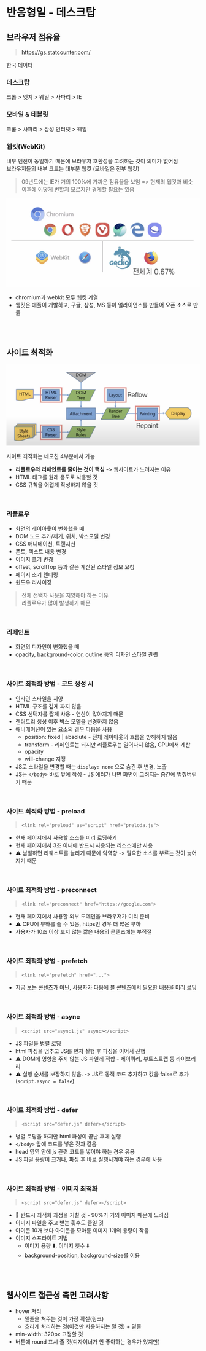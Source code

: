 # 반응형일 - 데스크탑

## 브라우저 점유율 

> https://gs.statcounter.com/

한국 데이터

### 데스크탑 

크롬 > 엣지 > 웨일 > 사파리 > IE 

### 모바일 & 태블릿

크롬 > 사파리 > 삼성 인터넷 > 웨일 

### 웹킷(WebKit)

내부 엔진이 동일하기 때문에 브라우저 호환성을 고려하는 것이 의미가 없어짐  
브라우저들의 내부 코드는 대부분 웹킷 (모바일은 전부 웹킷) 

> 09년도에는 IE가 거의 100%에 가까운 점유율을 보임 => 현재의 웹킷과 비슷   
> 이후에 어떻게 변할지 모르지만 경계할 필요는 있음 

![](../Images/브라우저_엔진.png)

* chromium과 webkit 모두 웹킷 계열 
* 웹킷은 애플이 개발하고, 구글, 삼성, MS 등이 얼라이언스를 만들어 오픈 소스로 만듦

<br><br>

## 사이트 최적화

![](../Images/사이트_최적화.png)

사이트 죄적화는 네모친 4부분에서 가능  

* **리플로우와 리페인트를 줄이는 것이 핵심** -> 웹사이트가 느려지는 이유 
* HTML 태그를 원래 용도로 사용할 것
* CSS 규칙을 어렵게 작성하지 않을 것

<br>

### 리플로우

* 화면의 레이아웃이 변화했을 때
* DOM 노드 추가/제거, 위치, 박스모델 변경
* CSS 애니메이션, 트랜지션
* 폰트, 텍스트 내용 변경
* 이미지 크기 변경
* offset, scrollTop 등과 같은 계산된 스타일 정보 요청
* 페이지 초기 렌더링
* 윈도우 리사이징

> 전체 선택자 사용을 지양해야 하는 이유   
> 리플로우가 많이 발생하기 때문 

<br>

### 리페인트

* 화면의 디자인이 변화했을 때
* opacity, background-color, outline 등의 디자인 스타일 관련

<br>

### 사이트 최적화 방법 - 코드 생성 시 

* 인라인 스타일을 지양
* HTML 구조를 깊게 짜지 않음 
* CSS 선택자를 짧게 사용 - 연산이 많아지기 때문 
* 렌더트리 생성 이후 박스 모델을 변경하지 않음 
* 애니메이션이 있는 요소의 경우 다음을 사용 
  * position: fixed | absolute - 전체 레이아웃의 흐름을 방해하지 않음
  * transform - 리페인트는 되지만 리플로우는 일어나지 않음, GPU에서 계산 
  * opacity
  * will-change 지정
* JS로 스타일을 변경할 때는 `display: none` 으로 숨긴 후 변경, 노출
* JS는 `</body>` 바로 앞에 작성 - JS 에러가 나면 화면이 그려지는 중간에 멈춰버릳기 때문

<br>

### 사이트 최적화 방법 - preload

> `<link rel="preload" as="script" href="preloda.js">`

* 현재 페이지에서 사용할 소스를 미리 로딩하기
* 현재 페이지에서 3초 이내에 반드시 사용되는 리소스에만 사용 
* ⚠️ 남발하면 리퀘스트를 늘리기 때문에 악역향 -> 필요한 소스를 부르는 것이 늦어지기 때문 

<br>

### 사이트 최적화 방법 - preconnect

> `<link rel="preconnect" href="https://google.com">`

* 현재 페이지에서 사용할 외부 도메인을 브라우저가 미리 준비
* ⚠️ CPU에 부하를 줄 수 있음, https인 경우 더 많은 부하
* 사용자가 10초 이상 보지 않는 짧은 내용의 콘텐츠에는 부적절

<br>

### 사이트 최적화 방법 - prefetch

> `<link rel="prefetch" href="...">`

* 지금 보는 콘텐츠가 아닌, 사용자가 다음에 볼 콘텐츠에서 필요한 내용을 미리 로딩

<br>

### 사이트 최적화 방법 - async

> `<script src="async1.js" async></script>`

* JS 파일을 병렬 로딩
* html 파싱을 멈추고 JS를 먼저 실행 후 파싱을 이어서 진행 
* ⚠️ DOM에 영향을 주지 않는 JS 파일레 적합 - 제이쿼리, 부트스트랩 등 라이브러리
* ⚠️ 실행 순서를 보장하지 않음. -> JS로 동적 코드 추가하고 값을 false로 추가 (`script.async = false`) 

<br>

### 사이트 최적화 방법 - defer

> `<script src="defer.js" defer></script>`

* 병렬 로딩을 하지만 html 파싱이 끝난 후에 실행
* `</body>` 앞에 코드를 넣은 것과 같음 
* head 영역 안에 js 관련 코드를 넣어야 하는 경우 유용 
* JS 파일 용량이 크거나, 파싱 후 바로 실행시켜야 하는 경우에 사용

<br>

### 사이트 최적화 방법 - 이미지 최적화

> `<script src="defer.js" defer></script>`

* 🚨 반드시 최적화 과정을 거칠 것 - 90%가 거의 이미지 때문에 느려짐
* 이미지 파일을 주고 받는 횟수도 줄일 것
* 아이콘 10개 보다 아이콘을 모아둔 이미지 1개의 용량이 작음
* 이미지 스프라이트 기법 
  * 이미지 용량 ⬇️, 이미지 갯수 ⬇️ ️
  * background-position, background-size를 이용 


<br><br>

## 웹사이트 접근성 측면 고려사항

* hover 처리
  * 밑줄을 쳐주는 것이 가장 확실(링크)
  * 흐리게 처리하는 것(이것만 사용하지는 말 것) + 밑줄
* min-width: 320px 고정할 것
* 버튼에 round 표시 줄 것(디자이너가 안 좋아하는 경우가 있지만)
